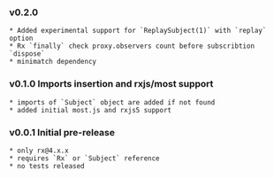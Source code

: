 ### v0.2.0
    * Added experimental support for `ReplaySubject(1)` with `replay` option 
    * Rx `finally` check proxy.observers count before subscribtion `dispose`
    * minimatch dependency

### v0.1.0 Imports insertion and rxjs/most support 
    * imports of `Subject` object are added if not found
    * added initial most.js and rxjs5 support    

### v0.0.1 Initial pre-release 
    * only rx@4.x.x 
    * requires `Rx` or `Subject` reference
    * no tests released